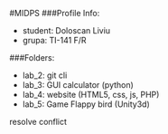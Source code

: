 #MIDPS
###Profile Info:
- student: Doloscan Liviu
- grupa: TI-141 F/R

###Folders:
- lab_2: git cli
- lab_3: GUI calculator (python)
- lab_4: website (HTML5, css, js, PHP)
- lab_5: Game Flappy bird (Unity3d)

resolve conflict
